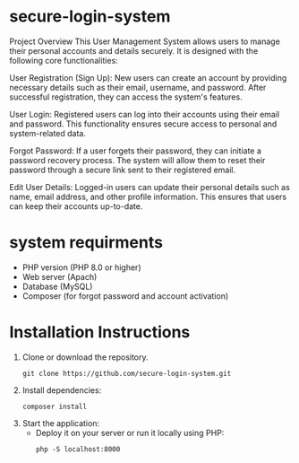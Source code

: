 # secure-login-system

Project Overview
This User Management System allows users to manage their personal accounts and details securely. It is designed with the following core functionalities:

User Registration (Sign Up):
New users can create an account by providing necessary details such as their email, username, and password. After successful registration, they can access the system's features.

User Login:
Registered users can log into their accounts using their email and password. This functionality ensures secure access to personal and system-related data.

Forgot Password:
If a user forgets their password, they can initiate a password recovery process. The system will allow them to reset their password through a secure link sent to their registered email.

Edit User Details:
Logged-in users can update their personal details such as name, email address, and other profile information. This ensures that users can keep their accounts up-to-date.

# system requirments

- PHP version (PHP 8.0 or higher)
- Web server (Apach)
- Database (MySQL)
- Composer (for forgot password and account activation)

# Installation Instructions

1. Clone or download the repository.
   ```
   git clone https://github.com/secure-login-system.git
   ```
2. Install dependencies:
   ```
   composer install
   ```
3. Start the application:
   - Deploy it on your server or run it locally using PHP:
     ```
     php -S localhost:8000
     ```
